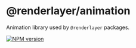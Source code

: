 # @renderlayer/animation

Animation library used by `@renderlayer` packages.

[![NPM version][npm-badge]][npm-url]

[npm-badge]: https://img.shields.io/npm/v/@renderlayer/animation
[npm-url]: https://www.npmjs.com/package/@renderlayer/animation
